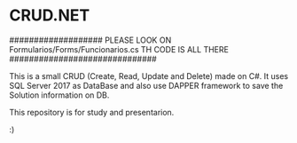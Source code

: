 # CRUD.NET

################### PLEASE LOOK ON Formularios/Forms/Funcionarios.cs TH CODE IS ALL THERE ##############################

This is a small CRUD (Create, Read, Update and Delete) made on C#.
It uses SQL Server 2017 as DataBase and also use DAPPER framework to save the Solution information on DB.

This repository is for study and presentarion.

:)
